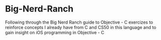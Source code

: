 # Big-Nerd-Ranch

Following through the Big Nerd Ranch guide to Objective - C exercizes to reinforce concepts 
I already have from C and CS50 in this language and to gain insight on iOS programming in
Objective - C
